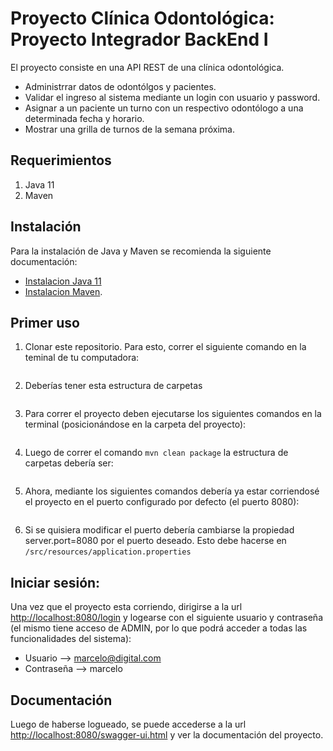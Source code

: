 # Proyecto Clínica Odontológica: Proyecto Integrador BackEnd I

El proyecto consiste en una API REST de una clínica odontológica. 
- Administrrar datos de odontólgos y pacientes.
- Validar el ingreso al sistema mediante un login con usuario y password. 
- Asignar a un paciente un turno con un respectivo odontólogo a una determinada fecha y horario.
- Mostrar una grilla de turnos de la semana próxima. 

## Requerimientos
1) Java 11
2) Maven

## Instalación 
Para la instalación de Java y Maven se recomienda la siguiente documentación:
- [Instalacion Java 11](https://www.oracle.com/java/technologies/downloads/#java11) 
- [Instalacion Maven](https://maven.apache.org/download.cgi).

## Primer uso
1) Clonar este repositorio. Para esto, correr el siguiente comando en la teminal de tu computadora:
```

```
2) Deberías tener esta estructura de carpetas
```

```
3) Para correr el proyecto deben ejecutarse los siguientes comandos en la terminal (posicionándose en la carpeta del proyecto): 
```

```
4) Luego de correr el comando `mvn clean package` la estructura de carpetas debería ser:
```

```
5) Ahora, mediante los siguientes comandos debería ya estar corriendosé el proyecto en el puerto configurado por defecto (el puerto 8080): 
```

```
6) Si se quisiera modificar el puerto debería cambiarse la propiedad server.port=8080 por el puerto deseado. Esto debe hacerse en `/src/resources/application.properties`

## Iniciar sesión:

Una vez que el proyecto esta corriendo, dirigirse a la url [http://localhost:8080/login](http://localhost:8080/login) y logearse con el siguiente usuario y contraseña (el mismo tiene acceso de ADMIN, por lo que podrá acceder a todas las funcionalidades del sistema):
- Usuario --> marcelo@digital.com
- Contraseña --> marcelo

## Documentación 

Luego de haberse logueado, se puede accederse a la url [http://localhost:8080/swagger-ui.html](http://localhost:8080/swagger-ui.html) y ver la documentación del proyecto.

